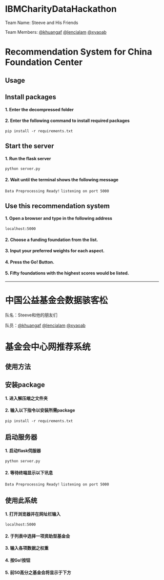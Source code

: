 # IBMCharityDataHackathon
Team Name: Steeve and His Friends

Team Members: [@khuangaf](https://github.com/khuangaf) [@lencialam](https://github.com/lencialam) [@xyaoab](https://github.com/xyaoab)

# Recommendation System for China Foundation Center

## Usage

## Install packages
#### 1. Enter the decompressed folder
#### 2. Enter the following command to install required packages
`pip install -r requirements.txt`

## Start the server
#### 1. Run the flask server
`python server.py`
#### 2. Wait until the terminal shows the following message
`Data Preprocessing Ready!`
`listening on port 5000`

## Use this recommendation system
#### 1. Open a browser and type in the following address
`localhost:5000`
#### 2. Choose a funding foundation from the list.
#### 3. Input your preferred weights for each aspect.
#### 4. Press the Go! Button.
#### 5. Fifty foundations with the highest scores would be listed.

---

# 中国公益基金会数据骇客松

队名：Steeve和他的朋友们

队员：[@khuangaf](https://github.com/khuangaf) [@lencialam](https://github.com/lencialam) [@xyaoab](https://github.com/xyaoab)

# 基金会中心网推荐系统

## 使用方法

## 安装package
#### 1. 进入解压缩之文件夹
#### 2. 输入以下指令以安装所需package
`pip install -r requirements.txt`

## 启动服务器
#### 1. 启动flask伺服器
`python server.py`
#### 2. 等待终端显示以下讯息
`Data Preprocessing Ready!`
`listening on port 5000`

## 使用此系统
#### 1. 打开浏览器并在网址栏输入
`localhost:5000`
#### 2. 于列表中选择一项资助型基金会
#### 3. 输入各项数据之权重
#### 4. 按Go!按钮
#### 5. 前50高分之基金会将显示于下方
